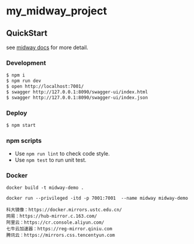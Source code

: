 # my_midway_project

## QuickStart

<!-- add docs here for user -->

see [midway docs][midway] for more detail.

### Development

```bash
$ npm i
$ npm run dev
$ open http://localhost:7001/
$ swagger http://127.0.0.1:8090/swagger-ui/index.html
$ swagger http://127.0.0.1:8090/swagger-ui/index.json
```

### Deploy

```bash
$ npm start
```

### npm scripts

- Use `npm run lint` to check code style.
- Use `npm test` to run unit test.


### Docker

```shell
docker build -t midway-demo .

docker run --privileged -itd -p 7001:7001  --name midway midway-demo
```


```
科大镜像：https://docker.mirrors.ustc.edu.cn/
网易：https://hub-mirror.c.163.com/
阿里云：https://cr.console.aliyun.com/
七牛云加速器：https://reg-mirror.qiniu.com
腾讯云：https://mirrors.css.tencentyun.com
```


[midway]: https://midwayjs.org
